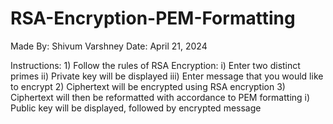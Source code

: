 # RSA-Encryption-PEM-Formatting
Made By: Shivum Varshney
Date: April 21, 2024

Instructions:
    1) Follow the rules of RSA Encryption:
        i) Enter two distinct primes
        ii) Private key will be displayed
        iii) Enter message that you would like to encrypt
    2) Ciphertext will be encrypted using RSA encryption
    3) Ciphertext will then be reformatted with accordance to PEM formatting
        i) Public key will be displayed, followed by encrypted message
